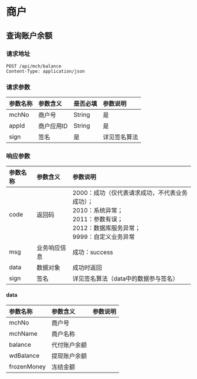 # 商户

## 查询账户余额

### 请求地址

```
POST /api/mch/balance
Content-Type: application/json
```

### 请求参数

| 参数名称 | 参数含义   | 是否必填 | 参数说明     |
| :------- | :--------- | :------- | :----------- |
| mchNo    | 商户号     | String   | 是           |
| appId    | 商户应用ID | String   | 是           |
| sign     | 签名       | 是       | 详见签名算法 |

### 响应参数

| 参数名称 | 参数含义     | 参数说明                                                     |
| :------- | :----------- | :----------------------------------------------------------- |
| code     | 返回码       | 2000：成功（仅代表请求成功，不代表业务成功）；<br />2010：系统异常；<br />2011：参数有误；<br />2012：数据库服务异常；<br />9999：自定义业务异常 |
| msg      | 业务响应信息 | 成功：success                                                |
| data     | 数据对象     | 成功时返回                                                   |
| sign     | 签名         | 详见签名算法（data中的数据参与签名）                         |

#### data

| 参数名称    | 参数含义     | 参数说明 |
| :---------- | :----------- | :------- |
| mchNo       | 商户号       |          |
| mchName     | 商户名称     |          |
| balance     | 代付账户余额 |          |
| wdBalance   | 提现账户余额 |          |
| frozenMoney | 冻结金额     |          |